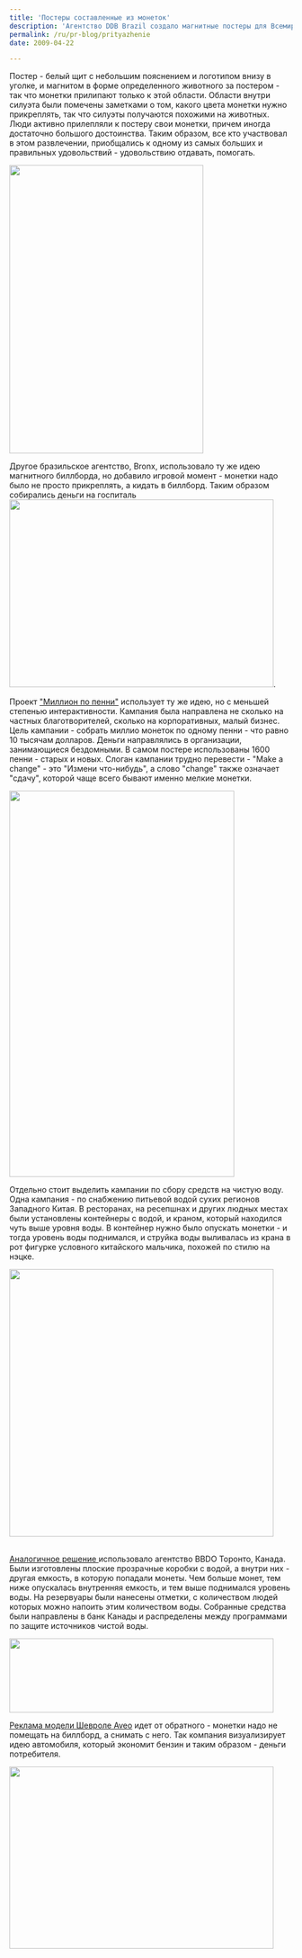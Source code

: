 ```yaml
---
title: 'Постеры составленные из монеток'
description: 'Агентство DDB Brazil создало магнитные постеры для Всемирного Фонда Дикой Природы, и разместило их в гимнастических залах, кино, на ресепшнах по всей стране.'
permalink: /ru/pr-blog/prityazhenie
date: 2009-04-22

---
```


Постер - белый щит с небольшим пояснением и логотипом внизу в уголке, и магнитом в форме определенного животного за постером - так что монетки прилипают только к этой области. Области внутри силуэта были помечены заметками о том, какого цвета монетки нужно прикреплять, так что силуэты получаются похожими на животных. Люди активно прилепляли к постеру свои монетки, причем иногда  достаточно большого достоинства. Таким образом, все кто участвовал в этом развлечении, приобщались к одному из самых больших и правильных удовольствий - удовольствию отдавать, помогать.

<img src="{{ site.assets }}/upload/wwf_brazil2.jpg" alt="" class="post__img" width="345" height="513">

Другое бразильское агентство, Bronx, использовало ту же идею магнитного биллборда, но добавило игровой момент - монетки надо было не просто прикреплять, а кидать в биллборд. Таким образом собирались деньги на госпиталь <img src="{{ site.assets }}/upload/santacasamagnetic.jpg" alt="" class="post__img" width="470" height="334">.

Проект <a href="http://themillionpennyproject.org/">"Миллион по пенни"</a> использует ту же идею, но с меньшей степенью интерактивности. Кампания была направлена не сколько на частных благотворителей, сколько на корпоративных, малый бизнес. Цель кампании - собрать миллио монеток по одному пенни - что равно 10 тысячам долларов. Деньги направлялись в организации, занимающиеся бездомными. В самом постере использованы 1600 пенни - старых и новых. Слоган кампании трудно перевести - "Make a change"  - это  "Измени что-нибудь",   а слово "change" также означает "сдачу", которой чаще всего бывают именно мелкие монетки.

<img src="{{ site.assets }}/upload/millionbus.jpg" alt="" class="post__img" width="400" height="687">

Отдельно стоит выделить кампании по сбору средств на чистую воду. Одна кампания - по снабжению питьевой водой сухих регионов Западного Китая. В ресторанах, на ресепшнах и других людных местах были установлены контейнеры с водой, и краном, который находился чуть выше уровня воды. В контейнер нужно было опускать монетки - и тогда уровень воды поднимался, и струйка воды выливалась из крана в рот фигурке условного китайского мальчика, похожей по стилю на нэцке.

<img src="{{ site.assets }}/upload/chinafountain.jpg" alt="" class="post__img" width="470" height="476"><br><br>

<a href="http://adsoftheworld.com/media/ambient/rbc_blue_water_project_water_donation_box?size=_original">Аналогичное решение </a>использовало агентство BBDO Торонто, Канада. Были изготовлены плоские прозрачные коробки с водой, а внутри них - другая емкость, в которую попадали монеты. Чем больше монет, тем ниже опускалась внутренняя емкость, и тем выше поднимался уровень воды. На резервуары были нанесены отметки, с количеством людей которых можно напоить этим количеством воды. Собранные средства были направлены в банк Канады и распределены между программами по защите источников чистой воды.

<img src="{{ site.assets }}/upload/rbcbluewaterbox.jpg" alt="" class="post__img" width="470" height="132">

<a href="http://jalopnik.com/photogallery/aveobill1p/1002618701">Реклама модели Шевроле Aveo</a> идет от обратного - монетки надо не помещать на биллборд, а снимать с него. Так компания визуализирует идею автомобиля, который экономит бензин и таким образом - деньги потребителя.

<img src="{{ site.assets }}/upload/medium_2652943916_d84b97dc80_o.jpg" alt="" class="post__img" width="470" height="324"><br>

